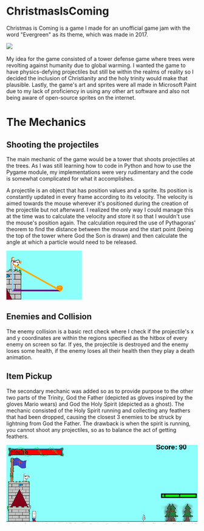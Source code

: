# ChristmasIsComing
Christmas is Coming is a game I made for an unofficial game jam with the word "Evergreen" as its theme, which was made in 2017.

![](https://github.com/Arcane34/ChristmasIsComing/blob/main/Preview.gif)

My idea for the game consisted of a tower defense game where trees were revolting against humanity due to global warming.
I wanted the game to have physics-defying projectiles but still be within the realms of reality so I decided the inclusion of Christianity and the holy trinity would make that plausible.
Lastly, the game's art and sprites were all made in Microsoft Paint due to my lack of proficiency in using any other art software and also not being aware of open-source sprites on the internet.

# The Mechanics
## Shooting the projectiles
The main mechanic of the game would be a tower that shoots projectiles at the trees. As I was still learning how to code in Python and how to use the Pygame module, my implementations were very
rudimentary and the code is somewhat complicated for what it accomplishes.

A projectile is an object that has position values and a sprite. Its position is constantly updated in every frame according to its velocity. The velocity is aimed towards the mouse wherever it's
positioned during the creation of the projectile but not afterward. I realized the only way I could manage this at the time was to calculate the velocity and store it so that I wouldn't use the 
mouse's position again. The calculation required the use of Pythagoras' theorem to find the distance between the mouse and the start point (being the top of the tower where God the Son is drawn) 
and then calculate the angle at which a particle would need to be released.

![](https://github.com/Arcane34/ChristmasIsComing/blob/main/ProjectilePreview.png)

## Enemies and Collision
The enemy collision is a basic rect check where I check if the projectile's x and y coordinates are within the regions specified as the hitbox of every enemy on screen so far. If yes, 
the projectile is destroyed and the enemy loses some health, if the enemy loses all their health then they play a death animation.

## Item Pickup
The secondary mechanic was added so as to provide purpose to the other two parts of the Trinity, God the Father (depicted as gloves inspired by the gloves Mario wears) and God the Holy Spirit 
(depicted as a ghost). The mechanic consisted of the Holy Spirit running and collecting any feathers that had been dropped, causing the closest 3 enemies to be struck by lightning from God the 
Father. The drawback is when the spirit is running, you cannot shoot any projectiles, so as to balance the act of getting feathers.

![](https://github.com/Arcane34/ChristmasIsComing/blob/main/PickupPreview.gif)
